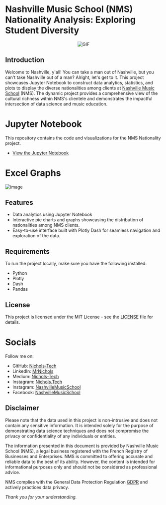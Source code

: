 # Nashville Music School (NMS) Nationality Analysis: Exploring Student Diversity
<p align="center"> 
  <img src="https://media.giphy.com/media/lMfWZpCojdiw9Gi2WY/giphy.gif" alt="GIF">
</p>

## Introduction

Welcome to Nashville, y'all! You can take a man out of Nashville, but you can't take Nashville out of a man? Alright, let's get to it. This project showcases Jupyter Notebook to construct data analytics, statistics, and plots to display the diverse nationalities among clients at [Nashville Music School](https://www.facebook.com/nashvillemusicschool) (NMS). The dynamic project provides a comprehensive view of the cultural richness within NMS's clientele and demonstrates the impactful intersection of data science and music education.

# Jupyter Notebook

This repository contains the code and visualizations for the NMS Nationality project.

- [View the Jupyter Notebook](NMS_Nationality_Analysis.ipynb)


# Excel Graphs

![image](https://github.com/Nichols-Tech/NMS-Data-Nationality/assets/122940415/063edec2-dffd-429a-a1e8-37290a475295)




## Features

- Data analytics using Jupyter Notebook
- Interactive pie charts and graphs showcasing the distribution of nationalities among NMS clients.
- Easy-to-use interface built with Plotly Dash for seamless navigation and exploration of the data.

## Requirements

To run the project locally, make sure you have the following installed:

- Python
- Plotly
- Dash
- Pandas

## License

This project is licensed under the MIT License - see the [LICENSE](LICENSE) file for details.

# Socials

Follow me on:
- GitHub: [Nichols-Tech](https://github.com/Nichols-Tech)
- LinkedIn: [MrNichols](https://www.linkedin.com/in/mrnichols/)
- Medium: [Nichols-Tech](https://medium.com/@nichols.tech)
- Instagram: [Nichols.Tech](https://instagram.com/Nichols.Tech)
- Instagram: [NashvilleMusicSchool](https://instagram.com/NashvilleMusicSchool)
- Facebook: [NashvilleMusicSchool](https://facebook.com/NashvilleMusicSchool)

## Disclaimer

Please note that the data used in this project is non-intrusive and does not contain any sensitive information. It is intended solely for the purpose of demonstrating data science techniques and does not compromise the privacy or confidentiality of any individuals or entities.

The information presented in this document is provided by Nashville Music School (NMS), a legal business registered with the French Registry of Businesses and Enterprises. NMS is committed to offering accurate and reliable data to the best of its ability. However, the content is intended for informational purposes only and should not be considered as professional advice.

NMS complies with the General Data Protection Regulation [GDPR](https://gdpr.eu/) and actively practices data privacy.


*Thank you for your understanding.*

